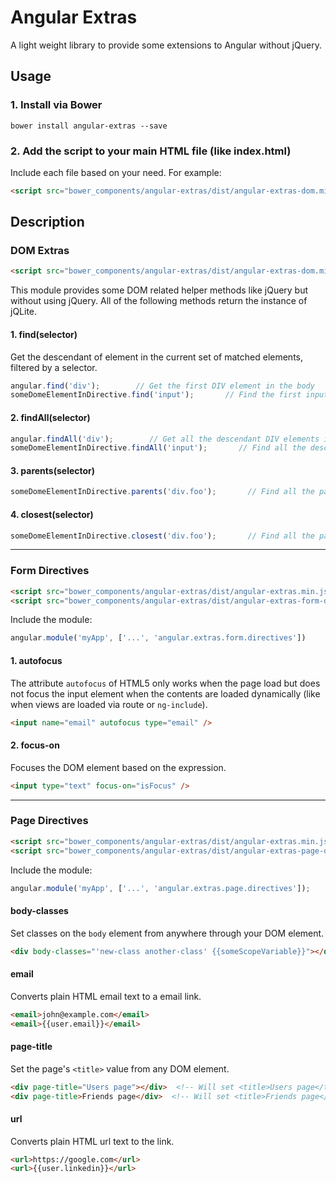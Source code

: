 # Angular Extras

A light weight library to provide some extensions to Angular without jQuery.

## Usage

### 1. Install via Bower

```shell
bower install angular-extras --save
```

### 2. Add the script to your main HTML file (like index.html)

Include each file based on your need. For example:

```html
<script src="bower_components/angular-extras/dist/angular-extras-dom.min.js"></script>
```

## Description

### DOM Extras

```html
<script src="bower_components/angular-extras/dist/angular-extras-dom.min.js"></script>
```

This module provides some DOM related helper methods like jQuery but without using jQuery. All of the following
methods return the instance of jQLite.

#### 1. find(selector)

Get the descendant of element in the current set of matched elements, filtered by a selector.

```javascript
angular.find('div');        // Get the first DIV element in the body
someDomeElementInDirective.find('input');       // Find the first input element in the directive's element
```

#### 2. findAll(selector)

```javascript
angular.findAll('div');        // Get all the descendant DIV elements in the body
someDomeElementInDirective.findAll('input');       // Find all the descendant input elements in the directive's element
```

#### 3. parents(selector)

```javascript
someDomeElementInDirective.parents('div.foo');       // Find all the parent DIV elements with class "foo"
```

#### 4. closest(selector)

```javascript
someDomeElementInDirective.closest('div.foo');       // Find all the parent DIV elements including self with class "foo"
```

----------

### Form Directives

```html
<script src="bower_components/angular-extras/dist/angular-extras.min.js"></script>
<script src="bower_components/angular-extras/dist/angular-extras-form-directives.min.js"></script>
```

Include the module:

```javascript
angular.module('myApp', ['...', 'angular.extras.form.directives'])
```

#### 1. autofocus

The attribute `autofocus` of HTML5 only works when the page load but does not focus the input element when the
contents are loaded dynamically (like when views are loaded via route or `ng-include`).

```html
<input name="email" autofocus type="email" />
```

#### 2. focus-on

Focuses the DOM element based on the expression.

```html
<input type="text" focus-on="isFocus" />
```

----------

### Page Directives

```html
<script src="bower_components/angular-extras/dist/angular-extras.min.js"></script>
<script src="bower_components/angular-extras/dist/angular-extras-page-directives.min.js"></script>
```

Include the module:

```javascript
angular.module('myApp', ['...', 'angular.extras.page.directives']);
```

#### body-classes

Set classes on the `body` element from anywhere through your DOM element.

```html
<div body-classes="'new-class another-class' {{someScopeVariable}}"></div>
```

#### email

Converts plain HTML email text to a email link.

```html
<email>john@example.com</email>
<email>{{user.email}}</email>
```

#### page-title

Set the page's `<title>` value from any DOM element.

```html
<div page-title="Users page"></div>  <!-- Will set <title>Users page</title> -->
<div page-title>Friends page</div>  <!-- Will set <title>Friends page</title> -->
```

#### url

Converts plain HTML url text to the link.

```html
<url>https://google.com</url>
<url>{{user.linkedin}}</url>
```